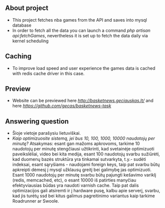 ## About project

- This project fetches nba games from the API and saves into mysql database
- In order to fetch all the data you can launch a command *php artisan api:fetchGames*, nevertheless it is set up to fetch the data daily via kernel scheduling

## Caching

- To improve load speed and user experience the games data is cached with redis cache driver in this case.

## Preview
- Website can be previewed here *http://basketnews.geciauskas.lt/* and here *https://github.com/gecas/basketnews-task*

## Answering question

- Šioje vietoje parašysiu lietuviškai. 
- *Kaip optimizuosite sistemą, jei bus 10, 100, 1000, 10000 naudotojų per minutę?* Atsakymas: esant gan mažoms apkrovoms, tarkime 10 naudotojų per minutę stengčiausi užtikrinti, kad svetainėje optimizuoti paveikslėliai, video bei kita medija, esant 100 naudotojų svarbu sužiūrėti, kad duomenų bazės struktūra yra tinkamai sutvarkyta, t.y.- sudėti indeksai, esant sąryšiams - naudojami foreign keys, taip pat svarbu būtų apkreipti dėmesį į mysql užklausų greitį bei galimybę jas optimizuoti. Esant 1000 naudotojų per minutę svarbu būtų pajungti kešavimo variklį (redis, memcached, etc), o esant 10000 iš patirties manyčiau efektyviausias būdas yra naudoti varnish cache. Taip pat dalis optimizacijos gali atsiremti ir į hardware pusę, kalbu apie serverį, svarbu, kad jis turėtų ssd bei kitus galimus pagreitinimo variantus kaip tarkime Roadrunner ar Swoole.
